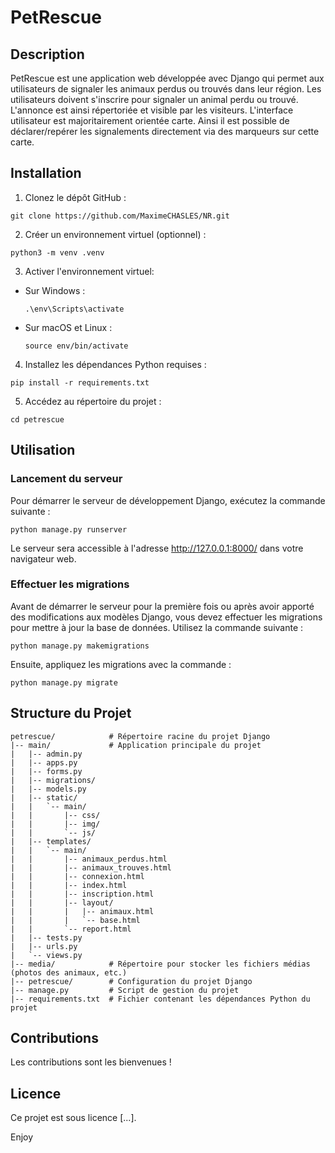 # PetRescue
## Description
PetRescue est une application web développée avec Django qui permet aux utilisateurs de signaler les animaux perdus ou trouvés dans leur région. Les utilisateurs doivent s'inscrire pour signaler un animal perdu ou trouvé. L'annonce est ainsi répertoriée et visible par les visiteurs. L'interface utilisateur est majoritairement orientée carte. Ainsi il est possible de déclarer/repérer les signalements directement via des marqueurs sur cette carte.

## Installation
1. Clonez le dépôt GitHub :
```
git clone https://github.com/MaximeCHASLES/NR.git
```
2. Créer un environnement virtuel (optionnel) :
```
python3 -m venv .venv
```
3. Activer l'environnement virtuel:

- Sur Windows :

  ```
  .\env\Scripts\activate
  ```

- Sur macOS et Linux :

  ```
  source env/bin/activate
  ```

4. Installez les dépendances Python requises :
```
pip install -r requirements.txt
```
5. Accédez au répertoire du projet :
```
cd petrescue
```


## Utilisation
### Lancement du serveur
Pour démarrer le serveur de développement Django, exécutez la commande suivante :
```
python manage.py runserver
```
Le serveur sera accessible à l'adresse http://127.0.0.1:8000/ dans votre navigateur web.

### Effectuer les migrations
Avant de démarrer le serveur pour la première fois ou après avoir apporté des modifications aux modèles Django, vous devez effectuer les migrations pour mettre à jour la base de données. Utilisez la commande suivante :
```
python manage.py makemigrations
```
Ensuite, appliquez les migrations avec la commande :
```
python manage.py migrate
```

## Structure du Projet
```
petrescue/            # Répertoire racine du projet Django
|-- main/             # Application principale du projet
|   |-- admin.py
|   |-- apps.py
|   |-- forms.py
|   |-- migrations/
|   |-- models.py
|   |-- static/
|   |   `-- main/
|   |       |-- css/
|   |       |-- img/
|   |       `-- js/
|   |-- templates/
|   |   `-- main/
|   |       |-- animaux_perdus.html
|   |       |-- animaux_trouves.html
|   |       |-- connexion.html
|   |       |-- index.html
|   |       |-- inscription.html
|   |       |-- layout/
|   |       |   |-- animaux.html
|   |       |   `-- base.html
|   |       `-- report.html
|   |-- tests.py
|   |-- urls.py
|   `-- views.py
|-- media/            # Répertoire pour stocker les fichiers médias (photos des animaux, etc.)
|-- petrescue/        # Configuration du projet Django
|-- manage.py         # Script de gestion du projet
|-- requirements.txt  # Fichier contenant les dépendances Python du projet
```

## Contributions
Les contributions sont les bienvenues !

## Licence
Ce projet est sous licence [...].

Enjoy